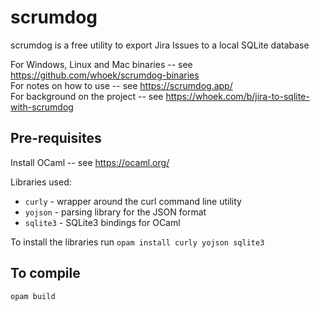 # scrumdog

scrumdog is a free utility to export Jira Issues to a local SQLite database

For Windows, Linux and Mac binaries -- see <https://github.com/whoek/scrumdog-binaries>    
For notes on how to use -- see <https://scrumdog.app/>   
For background on the project -- see <https://whoek.com/b/jira-to-sqlite-with-scrumdog>

## Pre-requisites

Install OCaml -- see <https://ocaml.org/>

Libraries used:
- `curly` - wrapper around the curl command line utility
- `yojson` - parsing library for the JSON format 
- `sqlite3` - SQLite3 bindings for OCaml 

To install the libraries run `opam install curly yojson sqlite3`

## To compile

`opam build`

